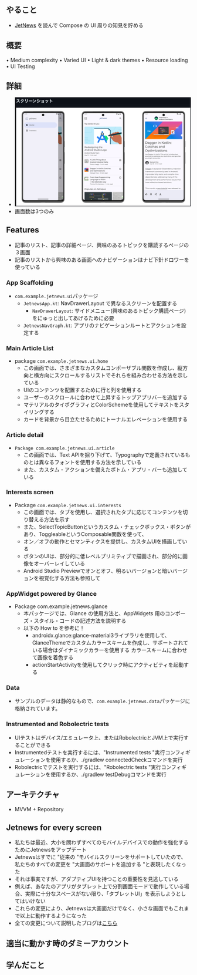 ## やること
- [JetNews](https://github.com/android/compose-samples/tree/main/JetNews) を読んで Compose の UI 周りの知見を貯める

## 概要
• Medium complexity
• Varied UI
• Light & dark themes
• Resource loading
• UI Testing

## 詳細
- ![img.png](img.png)
- 画面数は3つのみ

## Features
- 記事のリスト、記事の詳細ページ、興味のあるトピックを購読するページの３画面
- 記事のリストから興味のある画面へのナビゲーションはナビ下針ドロワーを使っている

### App Scaffolding
- `com.example.jetnews.ui`パッケージ
  - `JetnewsApp.kt`: NavDrawerLayout で異なるスクリーンを配置する    
    - `NavDrawerLayout`: サイドメニュー(興味のあるトピック購読ページ)をにゅっと出してあげるために必要 
  - `JetnewsNavGraph.kt`: アプリのナビゲーションルートとアクションを設定する

### Main Article List
- package `com.example.jetnews.ui.home`
  - この画面では、さまざまなカスタムコンポーザブル関数を作成し、縦方向と横方向にスクロールするリストでそれらを組み合わせる方法を示している
  - UIのコンテンツを配置するために行と列を使用する 
  - ユーザーのスクロールに合わせて上昇するトップアプリバーを追加する 
  - マテリアルのタイポグラフィとColorSchemeを使用してテキストをスタイリングする 
  - カードを背景から目立たせるためにトーナルエレベーションを使用する

### Article detail
- `Package com.example.jetnews.ui.article`
  - この画面では、Text APIを掘り下げて、Typographyで定義されているものとは異なるフォントを使用する方法を示している
  - また、カスタム・アクションを備えたボトム・アプリ・バーも追加している

### Interests screen
- Package `com.example.jetnews.ui.interests`
  - この画面では、タブを使用し、選択されたタブに応じてコンテンツを切り替える方法を示す
  - また、SelectTopicButtonというカスタム・チェックボックス・ボタンがあり、ToggleableというComposable関数を使って、
  - オン／オフの動作とセマンティクスを提供し、カスタムUIを描画している
  - ボタンのUIは、部分的に低レベルプリミティブで描画され、部分的に画像をオーバーレイしている
  - Android Studio Previewでオンとオフ、明るいバージョンと暗いバージョンを視覚化する方法も参照して

### AppWidget powered by Glance
- Package com.example.jetnews.glance
  - 本パッケージでは、Glance の使用方法と、AppWidgets 用のコンポーズ・スタイル・コードの記述方法を説明する
  - 以下の How to を参考に！
    - androidx.glance:glance-material3ライブラリを使用して、GlanceThemeでカスタムカラースキームを作成し、サポートされている場合はダイナミックカラーを使用する カラースキームに合わせて画像を着色する
    - actionStartActivityを使用してクリック時にアクティビティを起動する

### Data
- サンプルのデータは静的なもので、`com.example.jetnews.data`パッケージに格納されています。

### Instrumented and Robolectric tests
- UIテストはデバイス/エミュレータ上、またはRobolectricとJVM上で実行することができる
- Instrumentedテストを実行するには、"Instrumented tests "実行コンフィギュレーションを使用するか、./gradlew connectedCheckコマンドを実行
- Robolectricでテストを実行するには、"Robolectric tests "実行コンフィギュレーションを使用するか、./gradlew testDebugコマンドを実行

## アーキテクチャ
- MVVM + Repository

## Jetnews for every screen
- 私たちは最近、大小を問わずすべてのモバイルデバイスでの動作を強化するためにJetnewsをアップデート
-  Jetnewsはすでに "従来の "モバイルスクリーンをサポートしていたので、私たちのすべての変更を "大画面のサポートを追加する "と表現したくなった
- それは事実ですが、アダプティブUIを持つことの重要性を見逃している
- 例えば、あなたのアプリがタブレット上で分割画面モードで動作している場合、実際に十分なスペースがない限り、「タブレットUI」を表示しようとしてはいけない
- これらの変更により、Jetnewsは大画面だけでなく、小さな画面でもこれまで以上に動作するようになった
- 全ての変更について説明したブログは[こちら](https://medium.com/androiddevelopers/jetnews-for-every-screen-4d8e7927752)

## 適当に動かす時のダミーアカウント

## 学んだこと